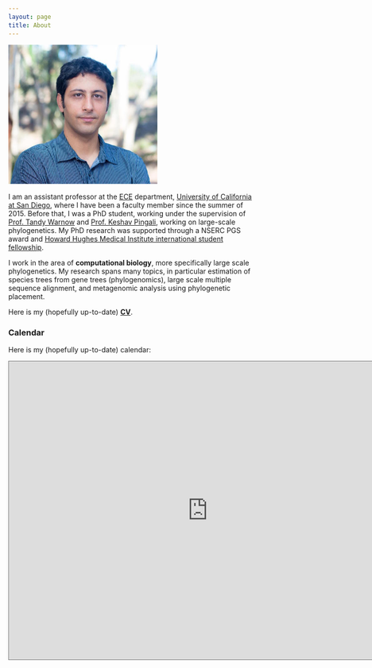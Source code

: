 ```yaml
---
layout: page
title: About
---
```


<img src="assets/02.jpg" width="300" alt="image" />

    
       
     
I am an assistant professor at the [ECE](http://ece.ucsd.edu) department, [University of California at San Diego](http://ucsd.edu), where I have been a faculty member since the summer of 2015. Before that, I was a PhD student, working under the supervision of [Prof. Tandy Warnow](http://www.cs.utexas.edu/~tandy/) and [Prof. Keshav Pingali](http://www.cs.utexas.edu/~pingali/), working on large-scale phylogenetics. My PhD research was supported through a NSERC PGS award and [Howard Hughes Medical Institute international student fellowship](http://www.hhmi.org/news/20120725.html).

I work in the area of **computational biology**, more specifically large scale phylogenetics. My research spans many topics, in particular estimation of species trees from gene trees (phylogenomics), large scale multiple sequence alignment, and metagenomic analysis using phylogenetic placement. 

Here is my (hopefully up-to-date) [**CV**](resume-mirarab.pdf).


<h3 id="calendar">Calendar</h3>	

Here is my (hopefully up-to-date) calendar:

<iframe src="https://www.google.com/calendar/embed?height=600&amp;wkst=1&amp;bgcolor=%23FFFFFF&amp;src=smirarab%40gmail.com&amp;color=%232952A3&amp;src=en.usa%23holiday%40group.v.calendar.google.com&amp;color=%23125A12&amp;src=smirarabbaygi%40eng.ucsd.edu&amp;color=%13125C12&amp;ctz=America%2FLos_Angeles;" style=" border:solid 1px #777 " width="800" height="600" frameborder="1" scrolling="yes"></iframe>